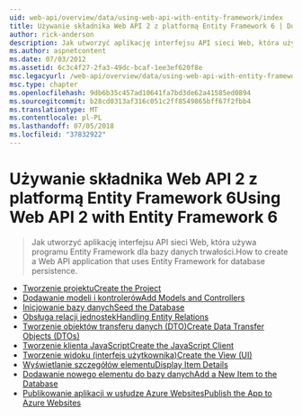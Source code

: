 ```yaml
---
uid: web-api/overview/data/using-web-api-with-entity-framework/index
title: Używanie składnika Web API 2 z platformą Entity Framework 6 | Dokumentacja firmy Microsoft
author: rick-anderson
description: Jak utworzyć aplikację interfejsu API sieci Web, która używa programu Entity Framework dla bazy danych trwałości.
ms.author: aspnetcontent
ms.date: 07/03/2012
ms.assetid: 6c3c4f27-2fa3-49dc-bcaf-1ee3ef620f8e
msc.legacyurl: /web-api/overview/data/using-web-api-with-entity-framework
msc.type: chapter
ms.openlocfilehash: 9db6b35c457ad10641fa7bd3de62a41585ed0894
ms.sourcegitcommit: b28cd0313af316c051c2ff8549865bff67f2fbb4
ms.translationtype: MT
ms.contentlocale: pl-PL
ms.lasthandoff: 07/05/2018
ms.locfileid: "37832922"
---
```

<a name="using-web-api-2-with-entity-framework-6"></a><span data-ttu-id="9f837-103">Używanie składnika Web API 2 z platformą Entity Framework 6</span><span class="sxs-lookup"><span data-stu-id="9f837-103">Using Web API 2 with Entity Framework 6</span></span>
====================
> <span data-ttu-id="9f837-104">Jak utworzyć aplikację interfejsu API sieci Web, która używa programu Entity Framework dla bazy danych trwałości.</span><span class="sxs-lookup"><span data-stu-id="9f837-104">How to create a Web API application that uses Entity Framework for database persistence.</span></span>


- [<span data-ttu-id="9f837-105">Tworzenie projektu</span><span class="sxs-lookup"><span data-stu-id="9f837-105">Create the Project</span></span>](part-1.md)
- [<span data-ttu-id="9f837-106">Dodawanie modeli i kontrolerów</span><span class="sxs-lookup"><span data-stu-id="9f837-106">Add Models and Controllers</span></span>](part-2.md)
- [<span data-ttu-id="9f837-107">Inicjowanie bazy danych</span><span class="sxs-lookup"><span data-stu-id="9f837-107">Seed the Database</span></span>](part-3.md)
- [<span data-ttu-id="9f837-108">Obsługa relacji jednostek</span><span class="sxs-lookup"><span data-stu-id="9f837-108">Handling Entity Relations</span></span>](part-4.md)
- [<span data-ttu-id="9f837-109">Tworzenie obiektów transferu danych (DTO)</span><span class="sxs-lookup"><span data-stu-id="9f837-109">Create Data Transfer Objects (DTOs)</span></span>](part-5.md)
- [<span data-ttu-id="9f837-110">Tworzenie klienta JavaScript</span><span class="sxs-lookup"><span data-stu-id="9f837-110">Create the JavaScript Client</span></span>](part-6.md)
- [<span data-ttu-id="9f837-111">Tworzenie widoku (interfejs użytkownika)</span><span class="sxs-lookup"><span data-stu-id="9f837-111">Create the View (UI)</span></span>](part-7.md)
- [<span data-ttu-id="9f837-112">Wyświetlanie szczegółów elementu</span><span class="sxs-lookup"><span data-stu-id="9f837-112">Display Item Details</span></span>](part-8.md)
- [<span data-ttu-id="9f837-113">Dodawanie nowego elementu do bazy danych</span><span class="sxs-lookup"><span data-stu-id="9f837-113">Add a New Item to the Database</span></span>](part-9.md)
- [<span data-ttu-id="9f837-114">Publikowanie aplikacji w usłudze Azure Websites</span><span class="sxs-lookup"><span data-stu-id="9f837-114">Publish the App to Azure Websites</span></span>](part-10.md)
